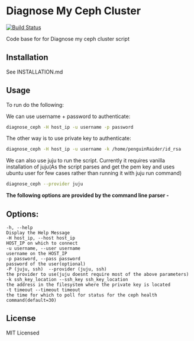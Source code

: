 # Diagnose My Ceph Cluster

[![Build Status](https://travis-ci.org/hellboy2k8/DiagCephCluster.svg?branch=master)](https://travis-ci.org/hellboy2k8/DiagCephCluster)

Code base for for Diagnose my ceph cluster script


## Installation
 
See INSTALLATION.md


## Usage

To run do the following:

We can use username + password to authenticate:

```bash
diagnose_ceph -H host_ip -u username -p password
```

The other way is to use private key to authenticate:

```bash
diagnose_ceph -H host_ip -u username -k /home/penguinRaider/id_rsa
```
We can also use juju to run the script. Currently it requires vanilla installation of
juju(As the script parses and get the pem key and uses ubuntu user for few cases
rather than running it with juju run command)

```bash
diagnose_ceph --provider juju
```

**The following options are provided by the command line parser -**

## Options: ##
    -h, --help                                                          Display the Help Message 
    -H host_ip, --host host_ip                                          HOST_IP on which to connect
    -u username, --user username                                        username on the HOST_IP
    -p password, --pass password                                        password of the user(optional) 
    -P (juju, ssh)  --provider (juju, ssh)                              the provider to use(juju doesnt require most of the above parameters) 
    -k ssh_key_location --ssh_key ssh_key_location                      the address in the filesystem where the private key is located
    -t timeout --timeout timeout                                        the time for which to poll for status for the ceph health command(default=30)
## License
MIT Licensed

